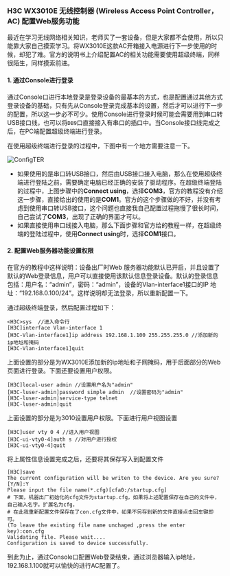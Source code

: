 ### H3C WX3010E 无线控制器 (Wireless Access Point Controller，AC) 配置Web服务功能

最近在学习无线网络相关知识，老师买了一套设备，但是大家都不会使用，所以只能靠大家自己摸索学习。将WX3010E这款AC开箱接入电源进行下一步使用的时候，却犯了难。官方的说明书上介绍配置AC的相关功能需要使用超级终端，同样很陌生，同样摸索前进。

#### 1. 通过Console进行登录

通过Console口进行本地登录是登录设备的最基本的方式，也是配置通过其他方式登录设备的基础，只有先从Console登录完成基本的设置，然后才可以进行下一步的配置，所以这一步必不可少。使用Console进行登录时候可能会需要用到串口转USB接口线，也可以将`DB9`口直接接入有串口的插口中。当Console接口线完成之后，在PC端配置超级终端进行登录。

在使用超级终端进行登录的过程中，下图中有一个地方需要注意一下。

 ![ConfigTER](https://lynnlaulsl.files.wordpress.com/2016/10/configter.png)

* 如果使用的是串口转USB接口，然后由USB接口接入电脑，那么在使用超级终端进行登陆之前，需要确定电脑已经正确的安装了驱动程序。在超级终端登陆的过程中，上图步骤中的**Connect using**，选择**COM3**，官方的教程没有介绍这一步骤，直接给出的使用的是**COM1**。官方的这个步骤做的不好，并没有考虑到使用串口转USB接口，这个问题也直接我自己配置过程拖慢了很长时间，自己尝试了**COM3**，出现了正确的界面才可以。
* 如果直接使用串口线接入电脑，那么下面步骤和官方给的教程一样，在超级终端的登陆过程中，使用**Connect using**时，选择**COM1**接口。

#### 2. 配置Web服务器功能设置权限

在官方的教程中这样说明：设备出厂时Web 服务器功能默认已开启，并且设置了默认的Web登录信息，用户可以直接使用该默认信息登录设备。默认的登录信息包括：用户名：“admin”，密码：“admin”，设备的Vlan-interface1接口的IP 地址：“192.168.0.100/24”。这样说明却无法登录，所以重新配置一下。

通过超级终端登录，然后配置过程如下：

```shell
<H3C>sys  //进入命令行
[H3C]interface Vlan-interface 1
[H3C-Vlan-interface1]ip address 192.168.1.100 255.255.255.0 //添加新的ip地址和掩码
[H3C-Vlan-interface1]quit
```

上面设置的部分是为WX3010E添加新的ip地址和子网掩码，用于后面部分的Web页面进行登录。下面还要设置用户权限。

```shell
[H3C]local-user admin //设置用户名为"admin"
[H3C-luser-admin]password simple admin  //设置密码为"admin"
[H3C-luser-admin]service-type telnet 
[H3C-luser-admin]quit
```

上面设置的部分是为3010设置用户权限。下面进行用户视图设置

```shell
[H3C]user vty 0 4 //进入用户视图
[H3C-ui-vty0-4]auth s //对用户进行授权
[H3C-ui-vty0-4]quit
```

将上属性信息设置完成之后，还要将其保存写入到配置文件

```shell
[H3C]save
The current configuration will be writen to the device. Are you sure?[Y/N]:Y
Please input the file name(*.cfg)[cfa0:/startup.cfg]
# 下面，机器出厂初始化的cfg文件为startup.cfg，如果将上述配置保存在自己的文件中，自己输入名字。扩展名为cfg，
# 在此我重新配置文件保存在了con.cfg文件中，如果不另存到新的文件直接点击回车键即可。
(To leave the existing file name unchaged ,press the enter key):con.cfg
Validating file. Please wait....
Configuration is saved to device successfully.
```

到此为止，通过Console口配置Web登录结束，通过浏览器输入ip地址，192.168.1.100就可以愉快的进行AC配置了。